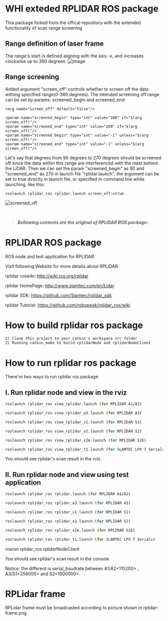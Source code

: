 # WHI exteded RPLIDAR ROS package
This package forked from the offical repository with the extended functionality of scan range screening

## Range definition of laser frame
The range's start is defined aligning with the axis -x, and increases clockwise up to 360 degrees:
![image](https://user-images.githubusercontent.com/72239958/230850302-8ff34f75-b9c4-4fd8-a4f7-069e2522ffdf.png)


## Range screening
Added argument "screen_off" controls whether to screen off the data withing specified range(0-360 degrees). The intended screening off range can be set by params: screened_begin and screened_end
```
<arg name="screen_off" default="false"/>

<param name="screened_begin" type="int" value="100" if="$(arg screen_off)"/>
<param name="screened_end" type="int" value="260" if="$(arg screen_off)"/>
<param name="screened_begin" type="int" value="-1" unless="$(arg screen_off)"/>
<param name="screened_end" type="int" value="-1" unless="$(arg screen_off)"/>
```

Let's say that degrees from 90 degrees to 270 degrees should be screened off since the data within this range are interferenced with the mast behind the LiDAR. Then we can set the param "screened_begin" as 90 and "screened_end" as 270 in launch file "rplidar.launch", the argument can be set to true directly in launch file, or specified in command line while launching, like this:
```
roslaunch rplidar_ros rplidar.launch screen_off:=true
```

![screened_off](https://user-images.githubusercontent.com/72239958/230855140-6cb6972c-cfcc-491d-9884-7224d6b9fbf4.png)

<br>

> ***Bellowing contents are the original of RPLIDAR ROS package:***

RPLIDAR ROS package
=====================================================================

ROS node and test application for RPLIDAR

Visit following Website for more details about RPLIDAR:

rplidar roswiki: http://wiki.ros.org/rplidar

rplidar HomePage:   http://www.slamtec.com/en/Lidar

rplidar SDK: https://github.com/Slamtec/rplidar_sdk

rplidar Tutorial:  https://github.com/robopeak/rplidar_ros/wiki

How to build rplidar ros package
=====================================================================
    1) Clone this project to your catkin's workspace src folder
    2) Running catkin_make to build rplidarNode and rplidarNodeClient

How to run rplidar ros package
=====================================================================
There're two ways to run rplidar ros package

I. Run rplidar node and view in the rviz
------------------------------------------------------------
```bash
roslaunch rplidar_ros view_rplidar.launch (for RPLIDAR A1/A2)
```
```bash
roslaunch rplidar_ros view_rplidar_a3.launch (for RPLIDAR A3)
``` 
```bash
roslaunch rplidar_ros view_rplidar_s1.launch (for RPLIDAR S1)
``` 
```bash 
roslaunch rplidar_ros view_rplidar_s2.launch (for RPLIDAR S2)
``` 
```bash 
roslaunch rplidar_ros view_rplidar_s2e.launch (for RPLIDAR S2E)
``` 
```bash
roslaunch rplidar_ros view_rplidar_t1.launch (for SLAMTEC LPX T Serials)  
``` 
You should see rplidar's scan result in the rviz.

II. Run rplidar node and view using test application
------------------------------------------------------------
```bash
roslaunch rplidar_ros rplidar.launch (for RPLIDAR A1/A2)
```
```bash
roslaunch rplidar_ros rplidar_a3.launch (for RPLIDAR A3)
```
```bash 
roslaunch rplidar_ros rplidar_s1.launch (for RPLIDAR S1)
```
```bash 
roslaunch rplidar_ros rplidar_s2.launch (for RPLIDAR S2)
```
```bash
roslaunch rplidar_ros rplidar_s2e.launch (for RPLIDAR S2E)
```
```bash 
roslaunch rplidar_ros rplidar_t1.launch (for SLAMTEC LPX T Serials)  
```
rosrun rplidar_ros rplidarNodeClient

You should see rplidar's scan result in the console

Notice: the different is serial_baudrate between A1/A2<115200> , A3/S1<256000> and S2<1000000>

RPLidar frame
=====================================================================
RPLidar frame must be broadcasted according to picture shown in rplidar-frame.png

